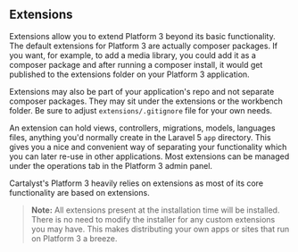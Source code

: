 ## Extensions

Extensions allow you to extend Platform 3 beyond its basic functionality. The
default extensions for Platform 3 are actually composer packages. If you want,
for example, to add a media library, you could add it as a composer package
and after running a composer install, it would get published to the
extensions folder on your Platform 3 application.

Extensions may also be part of your application's repo and not separate composer
packages. They may sit under the extensions or the workbench folder. Be sure to
adjust `extensions/.gitignore` file for your own needs.

An extension can hold views, controllers, migrations, models, languages files,
anything you'd normally create in the Laravel 5 `app` directory. This gives
you a nice and convenient way of separating your functionality which you
can later re-use in other applications. Most extensions can be managed
under the operations tab in the Platform 3 admin panel.

Cartalyst's Platform 3 heavily relies on extensions as most of its core functionality
are based on extensions.

> **Note:** All extensions present at the installation time will be installed.
There is no need to modify the installer for any custom extensions you may have.
This makes distributing your own apps or sites that run on Platform 3 a breeze.
